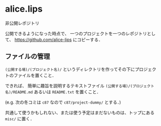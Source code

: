 alice.lips
==========

非公開レポジトリ

公開できるようになった時点で、
一つのプロジェクトを一つのレポジトリとして、
https://github.com/alice-lips
にコピーする．

## ファイルの管理

`(公開する場)/(プロジェクト名)/`
というディレクトリを作ってその下にプロジェクトのファイルを置くこと．

できれば、
簡単に趣旨を説明するテキストファイル
`(公開する場)/(プロジェクト名)/README.md`
あるいは `README.txt` を置くこと．

(e.g.
次の冬コミは `c87` なので
`c87/project-dummy/`
とする．)

共通して使うかもしれない、または使う予定はまだないものは、トップにある
`misc/`
に置く．

